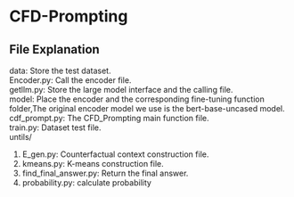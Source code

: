 # CFD-Prompting
## File Explanation<br>
data: Store the test dataset.<br>
Encoder.py: Call the encoder file.<br>
getllm.py: Store the large model interface and the calling file.<br>
model: Place the encoder and the corresponding fine-tuning function folder,The original encoder model we use is the bert-base-uncased model.<br>
cdf_prompt.py: The CFD_Prompting main function file.<br>
train.py: Dataset test file.<br>
untils/<br>
1. E_gen.py: Counterfactual context construction file.<br>
2. kmeans.py: K-means construction file.<br>
3. find_final_answer.py: Return the final answer.<br>
4. probability.py: calculate probability <br>

